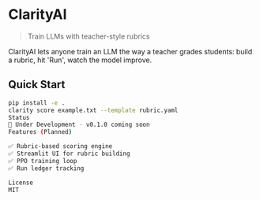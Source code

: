 # ClarityAI

> Train LLMs with teacher-style rubrics

ClarityAI lets anyone train an LLM the way a teacher grades students: build a rubric, hit 'Run', watch the model improve.

## Quick Start

```bash
pip install -e .
clarity score example.txt --template rubric.yaml
Status
🚧 Under Development - v0.1.0 coming soon
Features (Planned)

✅ Rubric-based scoring engine
✅ Streamlit UI for rubric building
✅ PPO training loop
✅ Run ledger tracking

License
MIT